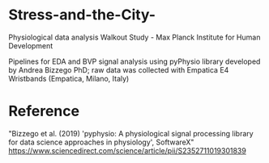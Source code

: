 # Stress-and-the-City-

Physiological data analysis Walkout Study - Max Planck Institute for Human Development 

Pipelines for EDA and BVP signal analysis using pyPhysio library developed by Andrea Bizzego PhD; 
raw data was collected with Empatica E4 Wristbands (Empatica, Milano, Italy)

# Reference 
"Bizzego et al. (2019) 'pyphysio: A physiological signal processing library for data science approaches in physiology', SoftwareX" https://www.sciencedirect.com/science/article/pii/S2352711019301839

